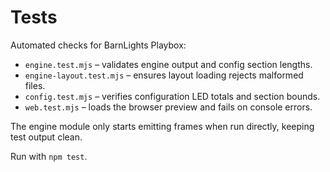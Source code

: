 # Tests

Automated checks for BarnLights Playbox:

- `engine.test.mjs` – validates engine output and config section lengths.
- `engine-layout.test.mjs` – ensures layout loading rejects malformed files.
- `config.test.mjs` – verifies configuration LED totals and section bounds.
- `web.test.mjs` – loads the browser preview and fails on console errors.

The engine module only starts emitting frames when run directly, keeping test output clean.

Run with `npm test`.

